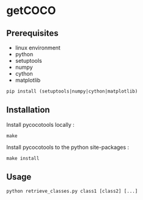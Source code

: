 # getCOCO

## Prerequisites

* linux environment
* python
* setuptools
* numpy
* cython
* matplotlib

```
pip install (setuptools|numpy|cython|matplotlib)
```

## Installation

Install pycocotools locally :

```
make
```
 Install pycocotools to the python site-packages :
 
 ```
 make install
 ```
 
 ## Usage
 
 ```
 python retrieve_classes.py class1 [class2] [...]
 ```
